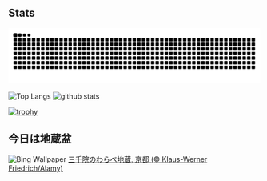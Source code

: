 ## Stats
<picture>
  <source media="(prefers-color-scheme: dark)" srcset="https://raw.githubusercontent.com/ba230t/ba230t/output/github-contribution-grid-snake-dark.svg">
  <source media="(prefers-color-scheme: light)" srcset="https://raw.githubusercontent.com/ba230t/ba230t/output/github-contribution-grid-snake.svg">
  <img alt="github contribution grid snake animation" src="https://raw.githubusercontent.com/ba230t/ba230t/output/github-contribution-grid-snake.svg">
</picture>

<p align="left">
  <img alt="Top Langs" height="150px" src="https://github-readme-stats.vercel.app/api/top-langs/?username=ba230t&layout=compact&theme=transparent" />
  <img alt="github stats" height="150px" src="https://github-readme-stats.vercel.app/api?username=ba230t&theme=transparent" />
</p>

[![trophy](https://github-profile-trophy.vercel.app/?username=ba230t&theme=transparent&column=7)](https://github.com/ryo-ma/github-profile-trophy)


<!-- Bing Wallpaper Start -->
## 今日は地蔵盆
![Bing Wallpaper](https://www.bing.com/th?id=OHR.JizoFestival2024_JA-JP8040094666_1920x1080.jpg&rf=LaDigue_1920x1080.jpg&pid=hp)
[三千院のわらべ地蔵, 京都 (© Klaus-Werner Friedrich/Alamy)](https://www.bing.com/search?q=%E4%B8%89%E5%8D%83%E9%99%A2%E3%81%AE%E3%82%8F%E3%82%89%E3%81%B9%E5%9C%B0%E8%94%B5&form=hpcapt&filters=HpDate%3a%2220240823_1500%22)
<!-- Bing Wallpaper End -->
